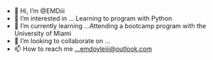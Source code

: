 - 👋 Hi, I’m @EMDiii
- 👀 I’m interested in ... Learning to program with Python
- 🌱 I’m currently learning ...Attending a bootcamp program with the University of Miami
- 💞️ I’m looking to collaborate on ...
- 📫 How to reach me ...emdoyleiii@outlook.com

<!---
EMDiii/EMDiii is a ✨ special ✨ repository because its `README.md` (this file) appears on your GitHub profile.
You can click the Preview link to take a look at your changes.
--->
